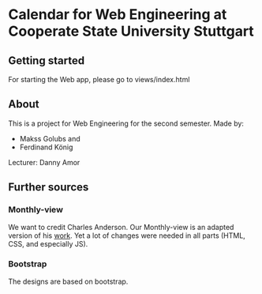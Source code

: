 # Calendar for Web Engineering at Cooperate State University Stuttgart
## Getting started
For starting the Web app, please go to views/index.html

## About
This is a project for Web Engineering for the second semester.
Made by:
- Makss Golubs and
- Ferdinand König

Lecturer: Danny Amor

## Further sources
### Monthly-view
We want to credit Charles Anderson. Our Monthly-view is an adapted version of his [work](https://codepen.io/c4rloscu/pen/XWJNgmg).
Yet a lot of changes were needed in all parts (HTML, CSS, and especially JS).

### Bootstrap
The designs are based on bootstrap.
